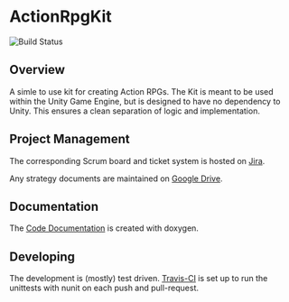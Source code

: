 # ActionRpgKit

![Build Status](https://travis-ci.org/PaulSchweizer/ActionRpgKit.svg?branch=master)

## Overview
A simle to use kit for creating Action RPGs. The Kit is meant to be used within the Unity Game Engine, but is designed to have no dependency to Unity. This ensures a clean separation of logic and implementation.

## Project Management
The corresponding Scrum board and ticket system is hosted on [Jira](https://paulschweizer.atlassian.net/secure/RapidBoard.jspa?projectKey=ARPG&rapidView=4&view=planning.nodetail).

Any strategy documents are maintained on [Google Drive](https://drive.google.com/open?id=0B_5pqWUPN6WhX29nazlWNjRhN2c).

## Documentation
The [Code Documentation](https://paulschweizer.github.io/ActionRpgKit/) is created with doxygen.

## Developing
The development is (mostly) test driven. 
[Travis-CI](https://travis-ci.org/PaulSchweizer/ActionRpgKit/branches) is set up to run the unittests with nunit on each push and pull-request. 
